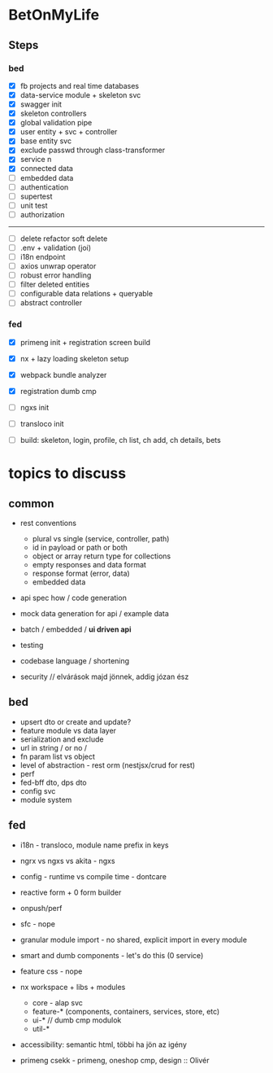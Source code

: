# BetOnMyLife

##  Steps

### bed
- [x] fb projects and real time databases
- [x] data-service module + skeleton svc
- [x] swagger init
- [x] skeleton controllers
- [x] global validation pipe
- [x] user entity + svc + controller
- [x] base entity svc
- [x] exclude passwd through class-transformer
- [x] service n
- [x] connected data
- [ ] embedded data
- [ ] authentication
- [ ] supertest
- [ ] unit test
- [ ] authorization
---
- [ ] delete refactor soft delete
- [ ] .env + validation (joi)
- [ ] i18n endpoint
- [ ] axios unwrap operator
- [ ] robust error handling
- [ ] filter deleted entities
- [ ] configurable data relations + queryable
- [ ] abstract controller

### fed
- [x] primeng init + registration screen build
- [x] nx + lazy loading skeleton setup
- [x] webpack bundle analyzer 
- [x] registration dumb cmp
- [ ] ngxs init
- [ ] transloco init
- [ ] build: skeleton, login, profile, ch list, ch add, ch details, bets


# topics to discuss
## common
* rest conventions
  * plural vs single (service, controller, path)
  * id in payload or path or both
  * object or array return type for collections
  * empty responses and data format
  * response format (error, data)
  * embedded data
* api spec how / code generation
* mock data generation for api / example data
* batch / embedded / __ui driven api__
* testing
* codebase language / shortening 

* security // elvárások majd jönnek, addig józan ész
 
## bed
* upsert dto or create and update?
* feature module vs data layer
* serialization and exclude
* url in string / or no /
* fn param list vs object
* level of abstraction - rest orm (nestjsx/crud for rest)
* perf
* fed-bff dto, dps dto
* config svc
* module system

## fed
* i18n - transloco, module name prefix in keys
* ngrx vs ngxs vs akita - ngxs
* config - runtime vs compile time - dontcare
* reactive form + 0 form builder
* onpush/perf
* sfc - nope
* granular module import - no shared, explicit import in every module
* smart and dumb components - let's do this (0 service)
* feature css - nope
* nx workspace + libs + modules
    - core - alap svc
    - feature-* (components, containers, services, store, etc)
    - ui-* // dumb cmp modulok
    - util-*
* accessibility: semantic html, többi ha jön az igény


* primeng csekk - primeng, oneshop cmp, design :: Olivér
